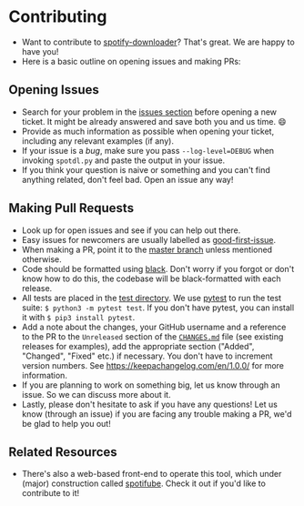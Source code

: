 # Contributing

- Want to contribute to [spotify-downloader](https://github.com/ritiek/spotify-downloader)?
That's great. We are happy to have you!
- Here is a basic outline on opening issues and making PRs:

## Opening Issues

- Search for your problem in the
[issues section](https://github.com/ritiek/spotify-downloader/issues)
before opening a new ticket. It might be already answered and save both you and us time. :smile:
- Provide as much information as possible when opening your ticket, including any relevant examples (if any).
- If your issue is a *bug*, make sure you pass `--log-level=DEBUG` when invoking
`spotdl.py` and paste the output in your issue.
- If you think your question is naive or something and you can't find anything related,
don't feel bad. Open an issue any way!

## Making Pull Requests

- Look up for open issues and see if you can help out there.
- Easy issues for newcomers are usually labelled as
[good-first-issue](https://github.com/ritiek/spotify-downloader/issues?q=is%3Aissue+is%3Aopen+label%3A%22good+first+issue%22).
- When making a PR, point it to the [master branch](https://github.com/ritiek/spotify-downloader/tree/master)
unless mentioned otherwise.
- Code should be formatted using [black](https://github.com/ambv/black). Don't worry if you forgot or don't know how to do this, the codebase will be black-formatted with each release.
- All tests are placed in the [test directory](https://github.com/ritiek/spotify-downloader/tree/master/test). We use [pytest](https://github.com/pytest-dev/pytest)
to run the test suite: `$ python3 -m pytest test`.
If you don't have pytest, you can install it with `$ pip3 install pytest`.
- Add a note about the changes, your GitHub username and a reference to the PR to the `Unreleased` section of the [`CHANGES.md`](CHANGES.md) file (see existing releases for examples), add the appropriate section ("Added", "Changed", "Fixed" etc.) if necessary. You don't have to increment version numbers. See https://keepachangelog.com/en/1.0.0/ for more information.
- If you are planning to work on something big, let us know through an issue. So we can discuss more about it.
- Lastly, please don't hesitate to ask if you have any questions!
Let us know (through an issue) if you are facing any trouble making a PR, we'd be glad to help you out!

## Related Resources

- There's also a web-based front-end to operate this tool, which under (major) construction
called [spotifube](https://github.com/linusg/spotifube).
Check it out if you'd like to contribute to it!
